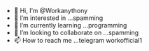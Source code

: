 - 👋 Hi, I’m @Workanythony
- 👀 I’m interested in ...spamming 
- 🌱 I’m currently learning ...programming 
- 💞️ I’m looking to collaborate on ...spamming 
- 📫 How to reach me ...telegram workofficial1

<!---
Workanythony/Workanythony is a ✨ special ✨ repository because its `README.md` (this file) appears on your GitHub profile.
You can click the Preview link to take a look at your changes.
--->
